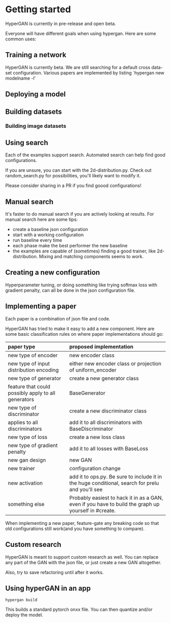 # Getting started

HyperGAN is currently in pre-release and open beta.

Everyone will have different goals when using hypergan. Here are some common uses:

## Training a network

HyperGAN is currently beta. We are still searching for a default cross data-set configuration. Various papers are implemented by listing \`hypergan new modelname -l'

## Deploying a model

## Building datasets

### Building image datasets

## Using search

Each of the examples support search. Automated search can help find good configurations.

If you are unsure, you can start with the 2d-distribution.py. Check out random\_search.py for possibilities, you'll likely want to modify it.

Please consider sharing in a PR if you find goood configurations!

## Manual search

It's faster to do manual search if you are actively looking at results. For manual search here are some tips:

* create a baseline json configuration
* start with a working configuration
* run baseline every time
* each phase make the best performer the new baseline
* the examples are capable of \(sometimes\) finding a good trainer, like 2d-distribution.  Mixing and matching components seems to work.

## Creating a new configuration

Hyperparameter tuning, or doing something like trying softmax loss with gradient penalty, can all be done in the json configuration file.

## Implementing a paper

Each paper is a combination of json file and code.

HyperGAN has tried to make it easy to add a new component. Here are some basic classification rules on where paper implementations should go:

| paper type | proposed implementation |
| :--- | :--- |
| new type of encoder | new encoder class |
| new type of input distribution encoding | either new encoder class or projection of uniform\_encoder |
| new type of generator | create a new generator class |
| feature that could possibly apply to all generators | BaseGenerator |
| new type of discriminator | create a new discriminator class |
| applies to all discriminators | add it to all discriminators with BaseDiscriminator |
| new type of loss | create a new loss class |
| new type of gradient penalty | add it to all losses with BaseLoss |
| new gan design | new GAN |
| new trainer | configuration change |
| new activation | add it to ops.py.  Be sure to include it in the huge conditional, search for prelu and you'll see |
| something else | Probably easiest to hack it in as a GAN, even if you have to build the graph up yourself in \#create. |

When implementing a new paper, feature-gate any breaking code so that old configurations still work\(and you have something to compare\).

## Custom research

HyperGAN is meant to support custom research as well. You can replace any part of the GAN with the json file, or just create a new GAN altogether.

Also, try to save refactoring until after it works.

## Using hyperGAN in an app

`hypergan build`

This builds a standard pytorch onxx file. You can then quantize and/or deploy the model.

